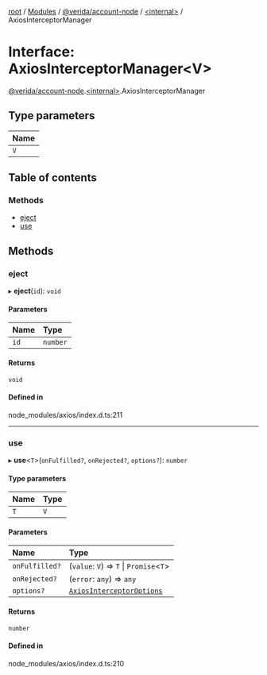 [root](../README.md) / [Modules](../modules.md) / [@verida/account-node](../modules/verida_account_node.md) / [<internal\>](../modules/verida_account_node._internal_.md) / AxiosInterceptorManager

# Interface: AxiosInterceptorManager<V\>

[@verida/account-node](../modules/verida_account_node.md).[<internal\>](../modules/verida_account_node._internal_.md).AxiosInterceptorManager

## Type parameters

| Name |
| :------ |
| `V` |

## Table of contents

### Methods

- [eject](verida_account_node._internal_.AxiosInterceptorManager.md#eject)
- [use](verida_account_node._internal_.AxiosInterceptorManager.md#use)

## Methods

### eject

▸ **eject**(`id`): `void`

#### Parameters

| Name | Type |
| :------ | :------ |
| `id` | `number` |

#### Returns

`void`

#### Defined in

node_modules/axios/index.d.ts:211

___

### use

▸ **use**<`T`\>(`onFulfilled?`, `onRejected?`, `options?`): `number`

#### Type parameters

| Name | Type |
| :------ | :------ |
| `T` | `V` |

#### Parameters

| Name | Type |
| :------ | :------ |
| `onFulfilled?` | (`value`: `V`) => `T` \| `Promise`<`T`\> |
| `onRejected?` | (`error`: `any`) => `any` |
| `options?` | [`AxiosInterceptorOptions`](verida_account_node._internal_.AxiosInterceptorOptions.md) |

#### Returns

`number`

#### Defined in

node_modules/axios/index.d.ts:210
